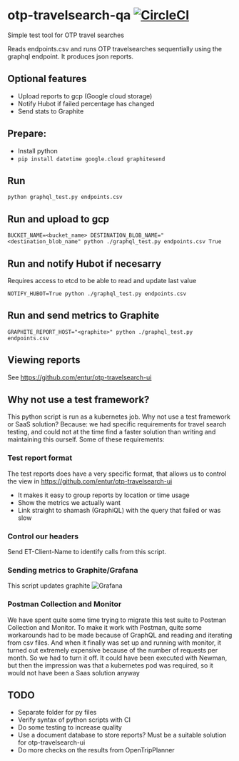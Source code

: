 # otp-travelsearch-qa [![CircleCI](https://circleci.com/gh/entur/otp-travelsearch-qa/tree/master.svg?style=svg)](https://circleci.com/gh/entur/otp-travelsearch-qa/tree/master)
Simple test tool for OTP travel searches

Reads endpoints.csv and runs OTP travelsearches sequentially using the graphql endpoint.
It produces json reports.

## Optional features
* Upload reports to gcp (Google cloud storage)
* Notify Hubot if failed percentage has changed
* Send stats to Graphite

## Prepare:
* Install python
* `pip install datetime google.cloud graphitesend`

## Run
```
python graphql_test.py endpoints.csv
```

## Run and upload to gcp
```
BUCKET_NAME=<bucket_name> DESTINATION_BLOB_NAME="<destination_blob_name" python ./graphql_test.py endpoints.csv True
```

## Run and notify Hubot if necesarry
Requires access to etcd to be able to read and update last value
```
NOTIFY_HUBOT=True python ./graphql_test.py endpoints.csv
```

## Run and send metrics to Graphite
```
GRAPHITE_REPORT_HOST="<graphite>" python ./graphql_test.py endpoints.csv
```

## Viewing reports
See https://github.com/entur/otp-travelsearch-ui


## Why not use a test framework?
This python script is run as a kubernetes job. Why not use a test framework or SaaS solution?
Because: we had specific requirements for travel search testing, and could not at the time find a faster solution than writing and maintaining this ourself. Some of these requirements:

### Test report format
The test reports does have a very specific format, that allows us to control the view in https://github.com/entur/otp-travelsearch-ui
* It makes it easy to group reports by location or time usage
* Show the metrics we actually want
* Link straight to shamash (GraphiQL) with the query that failed or was slow

### Control our headers
Send ET-Client-Name to identify calls from this script.

### Sending metrics to Graphite/Grafana
This script updates graphite
![Grafana](images/grafana)

### Postman Collection and Monitor
We have spent quite some time trying to migrate this test suite to Postman Collection and Monitor.
To make it work with Postman, quite some workarounds had to be made because of GraphQL and reading and iterating from csv files.
And when it finally was set up and running with monitor, it turned out extremely expensive because of the number of requests per month. So we had to turn it off. It could have been executed with Newman, but then the impression was that a kubernetes pod was required, so it would not have been a Saas solution anyway


## TODO
* Separate folder for py files
* Verify syntax of python scripts with CI
* Do some testing to increase quality
* Use a document database to store reports? Must be a suitable solution for otp-travelsearch-ui
* Do more checks on the results from OpenTripPlanner